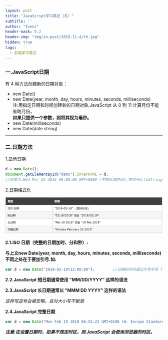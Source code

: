 ```yaml
---
layout: post
title: "JavaScript学习笔记（五）"
subtitle: ''
author: "Ivens"
header-mask: 0.2
header-img: "img/in-post/2019-11-4/th.jpg"
hidden: true
tags:
  - 前端学习笔记
---
```


### 一.JavaScript日期

有 4 种方法创建新的日期对象：
- new Date()
- new Date(year, month, day, hours, minutes, seconds, milliseconds) <br>注:用指定日期和时间创建新的日期对象,JavaScript 从 0 到 11 计算月份不能省略月份。<br>**如果只提供一个参数，则将其视为毫秒。**
- new Date(milliseconds)
- new Date(date string)

***

### 二.日期方法

1.显示日期
```js
d = new Date();
document.getElementById("demo").innerHTML = d;      
//结果为:Wed Mar 25 2015 08:00:00 GMT+0800 (中国标准时间),等同于d.toString()
```
2.[日期格式化][1]

![](img/in-post/2019-11-4/a.png)

<!-- ![](../../../../img/in-post/2019-11-4/a.png) -->

**2.1.ISO 日期（完整的日期加时、分和秒）:**

**与上文new Date(year, month, day, hours, minutes, seconds, milliseconds) 不同之处在于要加引号.如:**
```js
var d = new Date("2018-02-19T12:00:00");        //日期和时间通过大写字母 T 来分隔。
```

**2.2.JavaScript 短日期通常使用 "MM/DD/YYYY" 这样的语法**

**2.3.JavaScript 长日期通常以 "MMM DD YYYY" 这样的语法**

*这样写逗号会被忽略，且对大小写不敏感*

**2.4.JavaScript 完整日期**
```js
var d = new Date("Mon Feb 19 2018 06:55:23 GMT+0100 (W. Europe Standard Time)");
```


***注意:在设置日期时，如果不规定时区，则 JavaScript 会使用浏览器的时区。***


[1]:https://www.w3school.com.cn/js/js_date_formats.asp

